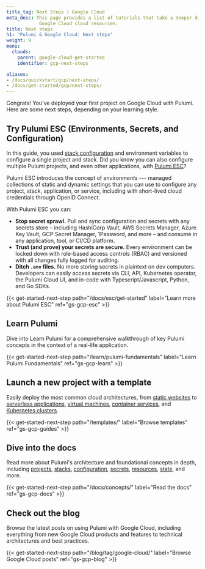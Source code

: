 ```yaml
---
title_tag: Next Steps | Google Cloud
meta_desc: This page provides a list of tutorials that take a deeper dive into
            Google Cloud cloud resources.
title: Next steps
h1: "Pulumi & Google Cloud: Next steps"
weight: 9
menu:
  clouds:
    parent: google-cloud-get-started
    identifier: gcp-next-steps

aliases:
- /docs/quickstart/gcp/next-steps/
- /docs/get-started/gcp/next-steps/
---
```


Congrats! You've deployed your first project on Google Cloud with Pulumi. Here are some next steps, depending on your learning style.

## Try Pulumi ESC (Environments, Secrets, and Configuration)

In this guide, you used [stack configuration](/docs/concepts/config/) and environment variables to configure a single project and stack. Did you know you can also configure multiple Pulumi projects, and even other applications, with [Pulumi ESC](/docs/esc/)?

Pulumi ESC introduces the concept of _environments_ --- managed collections of static and dynamic settings that you can use to configure any project, stack, application, or service, including with short-lived cloud credentials through OpenID Connect.

With Pulumi ESC you can:

- **Stop secret sprawl.** Pull and sync configuration and secrets with any secrets store – including HashiCorp Vault, AWS Secrets Manager, Azure Key Vault, GCP Secret Manager, 1Password, and more – and consume in any application, tool, or CI/CD platform.
- **Trust (and prove) your secrets are secure.** Every environment can be locked down with role-based access controls (RBAC) and versioned with all changes fully logged for auditing.
- **Ditch `.env` files.** No more storing secrets in plaintext on dev computers. Developers can easily access secrets via CLI, API, Kubernetes operator, the Pulumi Cloud UI, and in-code with Typescript/Javascript, Python, and Go SDKs.

{{< get-started-next-step path="/docs/esc/get-started" label="Learn more about Pulumi ESC" ref="gs-gcp-esc" >}}

## Learn Pulumi

Dive into Learn Pulumi for a comprehensive walkthrough of key Pulumi concepts in the context of a real-life application.

{{< get-started-next-step path="/learn/pulumi-fundamentals" label="Learn Pulumi Fundamentals" ref="gs-gcp-learn" >}}

## Launch a new project with a template

Easily deploy the most common cloud architectures, from [static websites](/templates/static-website/gcp/) to [serverless applications](/templates/serverless-application/gcp/), [virtual machines](/templates/virtual-machine/gcp/), [container services](/templates/container-service/gcp/), and [Kubernetes clusters](/templates/kubernetes/gcp/).

{{< get-started-next-step path="/templates/" label="Browse templates" ref="gs-gcp-guides" >}}

## Dive into the docs

Read more about Pulumi's architecture and foundational concepts in depth, including [projects](/docs/concepts/projects/), [stacks](/docs/concepts/stack/), [configuration](/docs/concepts/config/), [secrets](/docs/concepts/secrets/), [resources](/docs/concepts/resources/), [state](/docs/concepts/state/), and more.

{{< get-started-next-step path="/docs/concepts/" label="Read the docs" ref="gs-gcp-docs" >}}

## Check out the blog

Browse the latest posts on using Pulumi with Google Cloud, including everything from new Google Cloud products and features to technical architectures and best practices.

{{< get-started-next-step path="/blog/tag/google-cloud/" label="Browse Google Cloud posts" ref="gs-gcp-blog" >}}
